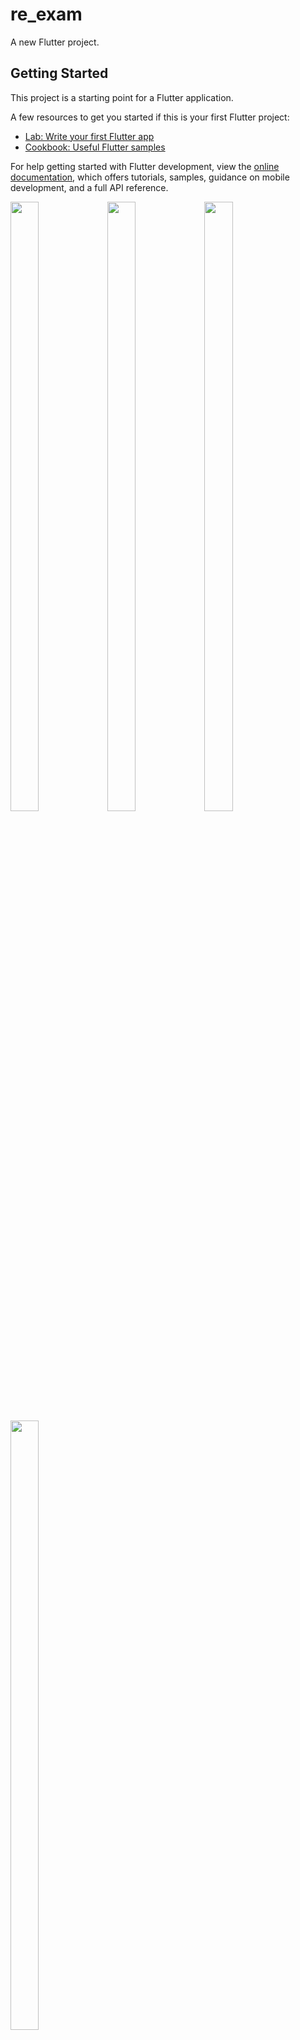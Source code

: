 # re_exam

A new Flutter project.

## Getting Started

This project is a starting point for a Flutter application.

A few resources to get you started if this is your first Flutter project:

- [Lab: Write your first Flutter app](https://docs.flutter.dev/get-started/codelab)
- [Cookbook: Useful Flutter samples](https://docs.flutter.dev/cookbook)

For help getting started with Flutter development, view the
[online documentation](https://docs.flutter.dev/), which offers tutorials,
samples, guidance on mobile development, and a full API reference.
<p>
  <img src="https://github.com/userravina/re_exam/assets/120082785/81bc1725-fa25-4a71-8bd8-834980bb89b4" height="50%" width="30%">
  <img src="https://github.com/userravina/re_exam/assets/120082785/3938dad3-351a-4d43-99ee-a07457df9043"  height="50%" width="30%">
  <img src="https://github.com/userravina/re_exam/assets/120082785/5c989356-429c-42cb-af53-b846c047d09f" height="50%" width="30%">
  <img src="https://github.com/userravina/re_exam/assets/120082785/f047ff5f-f02b-4762-9b23-c0c8345ea5d2"  height="50%" width="30%">
</p>
apply plugin: 'com.google.gms.google-services'

import 'package:flutter/material.dart';
import 'package:get/get.dart';
import 'package:google_mobile_ads/google_mobile_ads.dart';

class InstalController extends GetxController{


  NativeAd? nativeAd;
  RxBool isLoading=true.obs;

  void loadNativeAd()
  {

    nativeAd = NativeAd(
      adUnitId: '/6499/example/native',
      request: AdRequest(),
      listener: NativeAdListener(
        onAdLoaded: (Ad ad) {
          print('============================= $NativeAd loaded. =====================================');
          update();
          isLoading.value=false;
        },
        onAdFailedToLoad: (Ad ad, LoadAdError error) {
          print('$NativeAd failedToLoad: $error');
          ad.dispose();
        },
        onAdOpened: (Ad ad) => print('$NativeAd onAdOpened.'),
        onAdClosed: (Ad ad) => print('$NativeAd onAdClosed.'),
      ),
      nativeTemplateStyle: NativeTemplateStyle(
        templateType: TemplateType.medium,
        mainBackgroundColor: Colors.white12,
        callToActionTextStyle: NativeTemplateTextStyle(
          size: 16.0,
        ),
        primaryTextStyle: NativeTemplateTextStyle(
          textColor: Colors.black38,
          backgroundColor: Colors.white70,
        ),
      ),
    )..load();
  }
}
import 'package:gallary_app/flore_databse/dao/databaseDAO.dart';
import 'package:gallary_app/utils/api_helper.dart';
import 'package:get/get.dart';
import 'package:get/get_rx/get_rx.dart';
import 'package:get/get_rx/src/rx_types/rx_types.dart';
import '../model/version_model.dart';
import '../utils/ads_helper.dart';
import 'instal_controller.dart';

class Version_Controller extends GetxController {
  InstalController installController = Get.put(InstalController());
  RxInt enable = 1.obs;
  RxBool adsnameb = false.obs;
  RxBool keybool = false.obs;
  RxInt bannereeneble = 0.obs;
  RxBool islodin = false.obs;
  int i = 0;
  int j = 0;
  String? name = "APP_OPEN";
  String adkeyword = "Google";
  VersionModel? data;
  late AppLifecycleReactor _appLifecycleReactor;
  VersionModelDao? dao;
  List<AdChield> allVersions =[];

  Future versionload(VersionModelDao deo) async {
    islodin.value = true;

    dao=deo;
    await Api_helper.api_helper.version().then((value) async {
      data = value;

      // dao.insertEmployee(data);

      for (i = 0; i < data!.data!.adMaster!.length; i++) {
        for (j = 0; j < data!.data!.adMaster![i].adChield!.length; j++) {
          print("==================================");
          dao!.insertVersionModel(AdChield(
              adname: data!.data!.adMaster![i].admName,
              count: data!.data!.adMaster![i].count,
              admaenable: data!.data!.adMaster![i].enable,
              id: data!.data!.adMaster![i].adChield![j].id,
              enable: data!.data!.adMaster![i].adChield![j].enable,
              adKeyword: data!.data!.adMaster![i].adChield![j].adKeyword,
              adToken: data!.data!.adMaster![i].adChield![j].adToken,
              tag: data!.data!.adMaster![i].adChield![j].tag,
              versionAdMastersId: data!.data!.adMaster![i].adChield![j].versionAdMastersId,
              versionId: data!.data!.adMaster![i].adChield![j].versionId,
          ));

          print("===================== $allVersions =========================================");
        }
      }
      allVersions = await dao!.getAllVersions();
      // for (i = 0; i < data!.data!.adMaster!.length; i++) {
      //   if (name == data!.data!.adMaster![i].admName) {
      //     if (data!.data!.adMaster![i].enable == 1) {
      //       for (j = 0; j < data!.data!.adMaster![i].adChield!.length; j++) {
      //         if (name == data!.data!.adMaster![i].admName) {
      //           if (adkeyword ==
      //               data!.data!.adMaster![i].adChield![j].adKeyword) {
      //             if (data!.data!.adMaster![i].adChield![j].enable == 1) {
      //               keybool.value = true;
      //               Ads_helper.ads_helper.loadBannerAd3();
      //               Ads_helper.ads_helper.loadInterstitialAd();
      //               installController.loadNativeAd();
      //
      //               Ads_helper.ads_helper.loadAppOpenAd();
      //               Ads_helper ads_helper = Ads_helper()
      //                 ..loadAppOpenAd();
      //               _appLifecycleReactor =
      //                   AppLifecycleReactor(ads_helper: ads_helper);
      //               _appLifecycleReactor.listenToAppStateChanges();
      //
      //               print(
      //                   "==================== ${keybool} ==============================");
      //             }
      //           }
      //         }
      //       }
      //     }
      //   }
      // }
      islodin.value = false;
    },
    );
  }
}// import 'package:get/get.dart';
//
// import '../entity/employee.dart';
//
// class Floor_Controller extends GetxController{
//
//   RxList listEmployee =<Employee>[].obs;
// }
import 'dart:async';
import 'package:floor/floor.dart';
import '../../model/version_model.dart';

@dao
abstract class VersionModelDao {
  @Query('SELECT * FROM AdChield')
  Future<List<AdChield>> getAllVersions();

  @insert
  Future<void> insertVersionModel(AdChield versionModel);
}
//
// import 'package:floor/floor.dart';
// @entity
// class Employee
// {
//   @PrimaryKey(autoGenerate: true)
//   final int? id;
//
//   String? firstName,lastName,email;
//
//   Employee({this.id,this.email, this.lastName, this.firstName});
// }
// To parse this JSON data, do
//
//     final versionModel = versionModelFromJson(jsonString);

import 'dart:convert';

import 'package:floor/floor.dart';

VersionModel versionModelFromJson(String str) => VersionModel.fromJson(json.decode(str));

String versionModelToJson(VersionModel data) => json.encode(data.toJson());

class VersionModel {
  int? status;
  String? message;
  Data? data;

  VersionModel({
    this.status,
    this.message,
    this.data,
  });

  factory VersionModel.fromJson(Map<String, dynamic> json) => VersionModel(
    status: json["status"],
    message: json["message"],
    data: json["data"] == null ? null : Data.fromJson(json["data"]),
  );

  Map<String, dynamic> toJson() => {
    "status": status,
    "message": message,
    "data": data?.toJson(),
  };
}

class Data {
  Id? id;
  String? title;
  String? code;
  String? features;
  List<AdMaster>? adMaster;
  int? enabled;
  int? isForce;
  int? isHuawei;
  int? adsLoadTime;
  int? adsShowTime;
  int? splashInappDiaog;
  int? isAi;
  DateTime? createdAt;
  DateTime? updatedAt;
  int? users;

  Data({
    this.id,
    this.title,
    this.code,
    this.features,
    this.adMaster,
    this.enabled,
    this.isForce,
    this.isHuawei,
    this.adsLoadTime,
    this.adsShowTime,
    this.splashInappDiaog,
    this.isAi,
    this.createdAt,
    this.updatedAt,
    this.users,
  });

  factory Data.fromJson(Map<String, dynamic> json) => Data(
    id: idValues.map[json["_id"]]!,
    title: json["title"],
    code: json["code"],
    features: json["features"],
    adMaster: json["ad_master"] == null ? [] : List<AdMaster>.from(json["ad_master"]!.map((x) => AdMaster.fromJson(x))),
    enabled: json["enabled"],
    isForce: json["is_force"],
    isHuawei: json["is_huawei"],
    adsLoadTime: json["ads_load_time"],
    adsShowTime: json["ads_show_time"],
    splashInappDiaog: json["splash_inapp_diaog"],
    isAi: json["is_AI"],
    createdAt: json["createdAt"] == null ? null : DateTime.parse(json["createdAt"]),
    updatedAt: json["updatedAt"] == null ? null : DateTime.parse(json["updatedAt"]),
    users: json["users"],
  );

  Map<String, dynamic> toJson() => {
    "_id": idValues.reverse[id],
    "title": title,
    "code": code,
    "features": features,
    "ad_master": adMaster == null ? [] : List<dynamic>.from(adMaster!.map((x) => x.toJson())),
    "enabled": enabled,
    "is_force": isForce,
    "is_huawei": isHuawei,
    "ads_load_time": adsLoadTime,
    "ads_show_time": adsShowTime,
    "splash_inapp_diaog": splashInappDiaog,
    "is_AI": isAi,
    "createdAt": createdAt?.toIso8601String(),
    "updatedAt": updatedAt?.toIso8601String(),
    "users": users,
  };
}

class AdMaster {
  String? id;
  String? admName;
  int? count;
  int? enable;
  Id? versionId;
  List<AdChield>? adChield;

  AdMaster({
    this.id,
    this.admName,
    this.count,
    this.enable,
    this.versionId,
    this.adChield,
  });

  factory AdMaster.fromJson(Map<String, dynamic> json) => AdMaster(
    id: json["_id"],
    admName: json["adm_name"],
    count: json["count"],
    enable: json["enable"],
    versionId: idValues.map[json["version_Id"]]!,
    adChield: json["ad_chield"] == null ? [] : List<AdChield>.from(json["ad_chield"]!.map((x) => AdChield.fromJson(x))),
  );

  Map<String, dynamic> toJson() => {
    "_id": id,
    "adm_name": admName,
    "count": count,
    "enable": enable,
    "version_Id": idValues.reverse[versionId],
    "ad_chield": adChield == null ? [] : List<dynamic>.from(adChield!.map((x) => x.toJson())),
  };
}
@entity
class AdChield {
  @PrimaryKey(autoGenerate: true)
  int? sId;
  String? id;
  String? adToken;
  String? adKeyword;
  int? enable;
  String? versionAdMastersId;
  Id? versionId;
  String? tag;

  String? adname;
  int? count;
  int? admaenable;

  AdChield({
    this.id,

    this.adToken,
    this.adKeyword,
    this.enable,
    this.versionAdMastersId,
    this.versionId,
    this.tag,
    this.admaenable,
    this.adname,
    this.count
  });

  factory AdChield.fromJson(Map<String, dynamic> json) => AdChield(
    id: json["_id"],
    adToken: json["ad_token"],
    adKeyword: json["ad_keyword"]!,
    enable: json["enable"],
    versionAdMastersId: json["version_ad_masters_Id"],
    versionId: idValues.map[json["version_Id"]]!,
    tag: json["tag"],
  );

  Map<String, dynamic> toJson() => {
    "_id": id,
    "ad_token": adToken,
    "ad_keyword": adKeyword,
    "enable": enable,
    "version_ad_masters_Id": versionAdMastersId,
    "version_Id": idValues.reverse[versionId],
    "tag": tag,
  };
}

enum AdKeyword {
  ALTERNATIVE,
  CUSTOM,
  FACEBOOK,
  GOOGLE
}

final adKeywordValues = EnumValues({
  "ALTERNATIVE": AdKeyword.ALTERNATIVE,
  "CUSTOM": AdKeyword.CUSTOM,
  "Facebook": AdKeyword.FACEBOOK,
  "Google": AdKeyword.GOOGLE
});

enum Id {
  THE_65_DEB61_FA0_B438790864_BE7_D
}

final idValues = EnumValues({
  "65deb61fa0b438790864be7d": Id.THE_65_DEB61_FA0_B438790864_BE7_D
});

class EnumValues<T> {
  Map<String, T> map;
  late Map<T, String> reverseMap;

  EnumValues(this.map);

  Map<T, String> get reverse {
    reverseMap = map.map((k, v) => MapEntry(v, k));
    return reverseMap;
  }
}
// To parse this JSON data, do
//
//     final remoteConfig = remoteConfigFromJson(jsonString);

import 'dart:convert';

RemoteConfigModel remoteConfigFromJson(String str) => RemoteConfigModel.fromJson(json.decode(str));

String remoteConfigToJson(RemoteConfigModel data) => json.encode(data.toJson());

class RemoteConfigModel {
  String? baseUrl;
  String? appSecret;

  RemoteConfigModel({
    this.baseUrl,
    this.appSecret,
  });

  factory RemoteConfigModel.fromJson(Map<String, dynamic> json) => RemoteConfigModel(
    baseUrl: json["base_url"],
    appSecret: json["app_secret"],
  );

  Map<String, dynamic> toJson() => {
    "base_url": baseUrl,
    "app_secret": appSecret,
  };
}
// To parse this JSON data, do
//
//     final instalModel = instalModelFromJson(jsonString);

import 'dart:convert';

InstalModel instalModelFromJson(String str) => InstalModel.fromJson(json.decode(str));

String instalModelToJson(InstalModel data) => json.encode(data.toJson());

class InstalModel {
  int? status;
  String? message;
  Data? data;

  InstalModel({
    this.status,
    this.message,
    this.data,
  });

  factory InstalModel.fromJson(Map<String, dynamic> json) => InstalModel(
    status: json["status"],
    message: json["message"],
    data: json["data"] == null ? null : Data.fromJson(json["data"]),
  );

  Map<String, dynamic> toJson() => {
    "status": status,
    "message": message,
    "data": data?.toJson(),
  };
}

class Data {
  String? id;
  String? title;
  String? code;
  String? features;
  List<String>? adMaster;
  int? enabled;
  int? isForce;
  int? isHuawei;
  int? adsLoadTime;
  int? adsShowTime;
  int? splashInappDiaog;
  int? isAi;
  DateTime? createdAt;
  DateTime? updatedAt;
  int? users;

  Data({
    this.id,
    this.title,
    this.code,
    this.features,
    this.adMaster,
    this.enabled,
    this.isForce,
    this.isHuawei,
    this.adsLoadTime,
    this.adsShowTime,
    this.splashInappDiaog,
    this.isAi,
    this.createdAt,
    this.updatedAt,
    this.users,
  });

  factory Data.fromJson(Map<String, dynamic> json) => Data(
    id: json["_id"],
    title: json["title"],
    code: json["code"],
    features: json["features"],
    adMaster: json["ad_master"] == null ? [] : List<String>.from(json["ad_master"]!.map((x) => x)),
    enabled: json["enabled"],
    isForce: json["is_force"],
    isHuawei: json["is_huawei"],
    adsLoadTime: json["ads_load_time"],
    adsShowTime: json["ads_show_time"],
    splashInappDiaog: json["splash_inapp_diaog"],
    isAi: json["is_AI"],
    createdAt: json["createdAt"] == null ? null : DateTime.parse(json["createdAt"]),
    updatedAt: json["updatedAt"] == null ? null : DateTime.parse(json["updatedAt"]),
    users: json["users"],
  );

  Map<String, dynamic> toJson() => {
    "_id": id,
    "title": title,
    "code": code,
    "features": features,
    "ad_master": adMaster == null ? [] : List<dynamic>.from(adMaster!.map((x) => x)),
    "enabled": enabled,
    "is_force": isForce,
    "is_huawei": isHuawei,
    "ads_load_time": adsLoadTime,
    "ads_show_time": adsShowTime,
    "splash_inapp_diaog": splashInappDiaog,
    "is_AI": isAi,
    "createdAt": createdAt?.toIso8601String(),
    "updatedAt": updatedAt?.toIso8601String(),
    "users": users,
  };
}
import 'package:flutter/material.dart';
import 'package:gallary_app/utils/ads_helper.dart';
import 'package:get/get.dart';
import 'package:get/get_core/src/get_main.dart';
import 'package:google_mobile_ads/google_mobile_ads.dart';
import 'package:http/http.dart';
import 'package:sizer/sizer.dart';

import '../../controller/instal_controller.dart';

class add_Screen extends StatefulWidget {
  const add_Screen({super.key});

  @override
  State<add_Screen> createState() => _add_ScreenState();
}

class _add_ScreenState extends State<add_Screen> {
  InstalController installController = Get.put(InstalController());

  @override
  void initState() {
    Ads_helper.ads_helper.loadBannerAd();
    Ads_helper.ads_helper.loadInterstitialAd();
    installController.loadNativeAd();
    Ads_helper.ads_helper.loadRewardAd();
    super.initState();
  }

  @override
  Widget build(BuildContext context) {
    return SafeArea(
      child: Scaffold(
        appBar: AppBar(
          title: Text(
            "Ads Screen",
            style: TextStyle(color: Colors.white),
          ),
          centerTitle: true,
          backgroundColor: Colors.black,
        ),
        body: SingleChildScrollView(
          child: Column(
            children: [
              Text(
                "====== Google Ads ======",
                style: TextStyle(color: Colors.black),
              ),
              Container(
                height: 170,
                child: AdWidget(
                  ad: Ads_helper.ads_helper.bannerAd!,
                ),
              ),
              ElevatedButton(
                style: ElevatedButton.styleFrom(backgroundColor: Colors.black),
                onPressed: () {
                  Ads_helper.ads_helper.interstitialAd!.show();
                  Ads_helper.ads_helper.loadInterstitialAd();
                },
                child: Text(
                  "Interstitial Ads",
                  style: TextStyle(color: Colors.white),
                ),
              ),
              SizedBox(
                height: 2.h,
              ),
              ElevatedButton(
                  style:
                      ElevatedButton.styleFrom(backgroundColor: Colors.black),
                  onPressed: () {
                    Ads_helper.ads_helper.rewardedAd!.show(
                      onUserEarnedReward: (ad, reward) {
                        ScaffoldMessenger.of(context).showSnackBar(
                          SnackBar(
                            content: Text("$reward"),
                          ),
                        );
                      },
                    );
                    Ads_helper.ads_helper.loadRewardAd();
                  },
                  child: Text(
                    "Reward Ads",
                    style: TextStyle(color: Colors.white),
                  )),
              SizedBox(
                height: 2.h,
              ),
              Obx(
                () => installController.isLoading.value == false
                    ? ElevatedButton(
                        style: ElevatedButton.styleFrom(
                            backgroundColor: Colors.black),
                        onPressed: () {
                          installController.loadNativeAd();
                        },
                        child: Text(
                          "NativeAd",
                          style: TextStyle(color: Colors.white),
                        ),
                      )
                    : Container(),
              ),
              Text(
                "=========== AppLovin ===========",
                style: TextStyle(color: Colors.black),
              ),
              // Container(
              //   height: 170,
              //   child: AdWidget(
              //     ad: Ads_helper.ads_helper.bannerAd!,
              //   ),
              // ),
            ],
          ),
        ),
      ),
    );
  }

  @override
  void dispose() {
    super.dispose();
  }
}
import 'dart:async';
import 'dart:convert';
import 'dart:ui';
import 'package:better_player/better_player.dart';
import 'package:flutter/material.dart';
import 'package:gallary_app/controller/instal_controller.dart';
import 'package:gallary_app/model/msglist_model.dart';
import 'package:http/http.dart' as http;
import 'package:get/get.dart';
import 'package:shared_preferences/shared_preferences.dart';
import 'package:sizer/sizer.dart';
import '../../controller/imogi_controller.dart';
import '../../model/imogi_model.dart';

class Bottom_Sheet extends StatefulWidget {
  const Bottom_Sheet({super.key});

  @override
  State<Bottom_Sheet> createState() => _Bottom_SheetState();
}

class _Bottom_SheetState extends State<Bottom_Sheet> {
  bool apiCalled = false;
  late BetterPlayerController betterPlayerController;
  Imogi_Controller controller = Get.put(Imogi_Controller());
  TextEditingController txtmsg = TextEditingController();
  InstalController installController = Get.put(InstalController());
  String? msg;
  List<Model> msglist = [];
  late DateTime screenStartTime;
  late Timer timer;

  //
  Future<void> checkApiCallStatus() async {
    SharedPreferences prefs = await SharedPreferences.getInstance();
    bool hasApiBeenCalled = prefs.getBool('apiCalled') ?? false;

    if (!hasApiBeenCalled) {

      await fetchData();

      prefs.setBool('apiCalled', true);
    }

    setState(() {
      apiCalled = hasApiBeenCalled;
    });
  }

  Future<void> fetchData() async {
    String? like =
        "https://groworbit.in/testadmin/api/testapp/version/installtrack";
    var response = await http.post(Uri.parse(like),
        headers: {"app_secret": "wQSLrTQtTJwvU26v"},
        body: {"app_version": "1", "app_old_version": "10"});
    if (response.statusCode == 200) {
      print(
          '======================= install ======================================');
      var json = jsonDecode(response.body);
      print(response.statusCode == 200);
    } else {
      var json = jsonDecode(response.body);
      print(response.statusCode == 200);
      throw Exception('Failed to load data');
    }
  }

  @override
  void initState() {
    // TODO: implement initState
    checkApiCallStatus();
    controller.getapi();
    controller.generaterendomnumber();
    screenStartTime = DateTime.now();
    // Set up a timer to update the screen every second
    timer = Timer.periodic(Duration(seconds: 1), (timer) {
      setState(() {}); // Trigger a rebuild to update the displayed time
    });

    betterPlayerController = BetterPlayerController(
      BetterPlayerConfiguration(
        autoPlay: true,
        fit: BoxFit.cover,
        controlsConfiguration: BetterPlayerControlsConfiguration(
            // Customize controls if needed
            ),
      ),
      betterPlayerDataSource: BetterPlayerDataSource(
        BetterPlayerDataSourceType.network,
        'https://www.groworbit.in/videoapp/images/video/v_1698472254541_Lisa%20Aamn%20Stream%204.mp4',
      ),
    );

    // betterPlayerController = BetterPlayerController(betterPlayerConfiguration);

    betterPlayerController!.setControlsAlwaysVisible(false);
    betterPlayerController!.setOverriddenAspectRatio(0.3);
    betterPlayerController!.setControlsVisibility(false);
    betterPlayerController!.setControlsEnabled(false);
    // betterPlayerController!.addEventsListener(_handleEvent);
    // betterPlayerController!.setupDataSource(dataSource);
    super.initState();
  }

  @override
  Widget build(BuildContext context) {
    Duration elapsedTime = DateTime.now().difference(screenStartTime);
    return Scaffold(
      resizeToAvoidBottomInset: false,
      body: Stack(
        children: [
          Container(
            height: MediaQuery.of(context).size.height,
            width: MediaQuery.of(context).size.width,
            child: BetterPlayer(
              controller: betterPlayerController,
            ),
          ),
          Column(
            crossAxisAlignment: CrossAxisAlignment.start,
            children: [
              SizedBox(
                height: 5.h,
              ),
              Row(
                mainAxisAlignment: MainAxisAlignment.center,
                children: [
                  Expanded(
                    flex: 2,
                    child: Row(
                      mainAxisAlignment: MainAxisAlignment.center,
                      children: [
                        SizedBox(
                          height: 6.2.h,
                          child: ClipOval(
                            child: Image.asset("assets/images/s1.jpg"),
                          ),
                        ),
                      ],
                    ),
                  ),
                  Expanded(
                    flex: 5,
                    child: Column(
                      crossAxisAlignment: CrossAxisAlignment.start,
                      children: [
                        Row(
                          children: [
                            Text(
                              "Szekeres Dalma",
                              style: TextStyle(color: Colors.white),
                            ),
                            Padding(
                              padding: const EdgeInsets.only(bottom: 10),
                              child: Icon(
                                Icons.star,
                                color: Colors.pink.shade400,
                              ),
                            ),
                          ],
                        ),
                        Container(
                          height: 3.h,
                          width: 25.w,
                          decoration: BoxDecoration(
                            color: Colors.pink.shade400,
                            borderRadius: BorderRadius.circular(10),
                          ),
                          child: InkWell(
                            onTap: () {
                              showModalBottomSheet(
                                backgroundColor: Colors.white10,
                                context: context,
                                builder: (BuildContext context) {
                                  return BottomSheet(
                                    backgroundColor:
                                        Colors.white.withOpacity(0.10),
                                    builder: (BuildContext context) {
                                      return BackdropFilter(
                                        filter: ImageFilter.blur(
                                            sigmaX: 5.0, sigmaY: 5.0),
                                        child: Container(
                                          height: 52.h,
                                          decoration: BoxDecoration(
                                            color:
                                                Colors.black.withOpacity(0.3),
                                            borderRadius: BorderRadius.only(
                                              topLeft: Radius.circular(20),
                                              topRight: Radius.circular(20),
                                            ),
                                          ),
                                          child: Column(
                                            children: [
                                              SizedBox(
                                                height: 3.h,
                                              ),
                                              InkWell(
                                                onTap: () {
                                                  Navigator.pop(context);
                                                },
                                                child: Container(
                                                  height: 1.h,
                                                  width: 20.w,
                                                  decoration: BoxDecoration(
                                                      borderRadius:
                                                          BorderRadius.circular(
                                                              10),
                                                      color:
                                                          Colors.grey.shade700),
                                                ),
                                              ),
                                              Padding(
                                                padding: const EdgeInsets.only(
                                                    top: 19,
                                                    left: 20,
                                                    right: 20),
                                                child: Row(
                                                  children: [
                                                    SizedBox(
                                                      height: 3.4.h,
                                                    ),
                                                    SizedBox(
                                                      height: 9.h,
                                                      child: Container(
                                                        height: 10.h,
                                                        width: 20.w,
                                                        decoration:
                                                            BoxDecoration(
                                                          border: Border.all(
                                                              color:
                                                                  Colors.white,
                                                              width: 1),
                                                          color: Colors.grey,
                                                          borderRadius:
                                                              BorderRadius
                                                                  .circular(50),
                                                          image:
                                                              DecorationImage(
                                                            image: AssetImage(
                                                                "assets/images/s1.jpg"),
                                                          ),
                                                        ),
                                                      ),
                                                    ),
                                                    Column(
                                                      children: [
                                                        Row(
                                                          children: [
                                                            Padding(
                                                              padding:
                                                                  const EdgeInsets
                                                                      .all(8.0),
                                                              child: Text(
                                                                "Szekeres Dalma",
                                                                style: TextStyle(
                                                                    color: Colors
                                                                        .white),
                                                              ),
                                                            ),
                                                            Icon(
                                                              Icons.star,
                                                              color: Colors.pink
                                                                  .shade400,
                                                            ),
                                                          ],
                                                        ),
                                                        Padding(
                                                          padding:
                                                              const EdgeInsets
                                                                  .only(
                                                                  right: 70),
                                                          child: Container(
                                                            height: 3.3.h,
                                                            width: 15.w,
                                                            decoration:
                                                                BoxDecoration(
                                                              color: Colors
                                                                  .white24,
                                                              borderRadius:
                                                                  BorderRadius
                                                                      .circular(
                                                                          10),
                                                            ),
                                                            child: Center(
                                                              child: Text(
                                                                "USA",
                                                                style: TextStyle(
                                                                    color: Colors
                                                                        .white,
                                                                    fontSize:
                                                                        10,
                                                                    fontWeight:
                                                                        FontWeight
                                                                            .w400),
                                                              ),
                                                            ),
                                                          ),
                                                        ),
                                                      ],
                                                    ),
                                                    SizedBox(
                                                      width: 57,
                                                    ),
                                                    Container(
                                                      height: 6.h,
                                                      width: 13.w,
                                                      decoration: BoxDecoration(
                                                        color: Colors
                                                            .pink.shade400,
                                                        borderRadius:
                                                            BorderRadius
                                                                .circular(70),
                                                      ),
                                                      child: Center(
                                                        child: Icon(
                                                          Icons
                                                              .person_add_alt_1,
                                                          color: Colors.white,
                                                        ),
                                                      ),
                                                    )
                                                  ],
                                                ),
                                              ),
                                              SizedBox(
                                                height: 3.h,
                                              ),
                                              Row(
                                                children: [
                                                  SizedBox(
                                                    width: 7.w,
                                                  ),
                                                  Text(
                                                    "Call m baby today i m alone",
                                                    style: TextStyle(
                                                      color: Colors.white,
                                                      fontSize: 13,
                                                      letterSpacing: 0.5,
                                                    ),
                                                  ),
                                                  SizedBox(
                                                    width: 1.w,
                                                  ),
                                                  Icon(
                                                    Icons.favorite_sharp,
                                                    color: Colors.white,
                                                    size: 15,
                                                  ),
                                                ],
                                              ),
                                              SizedBox(
                                                height: 28,
                                              ),
                                              Row(
                                                children: [
                                                  SizedBox(
                                                    width: 20.w,
                                                  ),
                                                  Text(
                                                    "1.3k",
                                                    style: TextStyle(
                                                        color: Colors.white,
                                                        fontSize: 17,
                                                        letterSpacing: 0.2,
                                                        fontWeight:
                                                            FontWeight.w500),
                                                  ),
                                                  SizedBox(
                                                    width: 15.w,
                                                  ),
                                                  Text(
                                                    "49.6k",
                                                    style: TextStyle(
                                                      color: Colors.white,
                                                      fontSize: 17,
                                                      letterSpacing: 0.2,
                                                      fontWeight:
                                                          FontWeight.w500,
                                                    ),
                                                  ),
                                                  SizedBox(
                                                    width: 15.w,
                                                  ),
                                                  Text(
                                                    "5",
                                                    style: TextStyle(
                                                      color: Colors.white,
                                                      fontSize: 17,
                                                      letterSpacing: 0.2,
                                                      fontWeight:
                                                          FontWeight.w500,
                                                    ),
                                                  ),
                                                ],
                                              ),
                                              Row(
                                                children: [
                                                  SizedBox(
                                                    width: 18.w,
                                                  ),
                                                  Text(
                                                    "Followers",
                                                    style: TextStyle(
                                                      color: Colors.white70,
                                                      fontSize: 10,
                                                      letterSpacing: 0.5,
                                                    ),
                                                  ),
                                                  SizedBox(
                                                    width: 12.w,
                                                  ),
                                                  Text(
                                                    "Following",
                                                    style: TextStyle(
                                                      color: Colors.white70,
                                                      fontSize: 10,
                                                      letterSpacing: 0.5,
                                                    ),
                                                  ),
                                                  SizedBox(
                                                    width: 13.w,
                                                  ),
                                                  Text(
                                                    "Post",
                                                    style: TextStyle(
                                                      color: Colors.white70,
                                                      fontSize: 10,
                                                      letterSpacing: 0.5,
                                                    ),
                                                  ),
                                                ],
                                              ),
                                              SizedBox(
                                                height: 28,
                                              ),
                                              Row(
                                                children: [
                                                  Spacer(),
                                                  Container(
                                                    height: 5.h,
                                                    width: 43.w,
                                                    decoration: BoxDecoration(
                                                      color:
                                                          Colors.pink.shade400,
                                                      borderRadius:
                                                          BorderRadius.circular(
                                                              20),
                                                    ),
                                                    child: Row(
                                                      mainAxisAlignment:
                                                          MainAxisAlignment
                                                              .center,
                                                      children: [
                                                        Icon(
                                                          Icons.card_giftcard,
                                                          color: Colors.white,
                                                        ),
                                                        SizedBox(
                                                          width: 3.w,
                                                        ),
                                                        Text(
                                                          "Send Gift",
                                                          style: TextStyle(
                                                              color:
                                                                  Colors.white,
                                                              fontWeight:
                                                                  FontWeight
                                                                      .w500),
                                                        ),
                                                      ],
                                                    ),
                                                  ),
                                                  Spacer(),
                                                  Container(
                                                    height: 5.h,
                                                    width: 43.w,
                                                    decoration: BoxDecoration(
                                                      color: Colors.white,
                                                      borderRadius:
                                                          BorderRadius.circular(
                                                              20),
                                                    ),
                                                    child: Row(
                                                      mainAxisAlignment:
                                                          MainAxisAlignment
                                                              .center,
                                                      children: [
                                                        Icon(
                                                          Icons.maps_ugc,
                                                          color: Colors.black,
                                                        ),
                                                        SizedBox(
                                                          width: 3.w,
                                                        ),
                                                        Text(
                                                          "Message",
                                                          style: TextStyle(
                                                              color:
                                                                  Colors.black,
                                                              fontWeight:
                                                                  FontWeight
                                                                      .w500),
                                                        ),
                                                      ],
                                                    ),
                                                  ),
                                                  Spacer(),
                                                ],
                                              ),
                                              SizedBox(
                                                height: 3.h,
                                              ),
                                              Row(
                                                children: [
                                                  SizedBox(
                                                    width: 20,
                                                  ),
                                                  Container(
                                                    height: 7.5.h,
                                                    width: 15.w,
                                                    decoration: BoxDecoration(
                                                      borderRadius:
                                                          BorderRadius.circular(
                                                              10),
                                                      image: DecorationImage(
                                                        image: AssetImage(
                                                            "assets/images/s11.jpg"),
                                                        fit: BoxFit.cover,
                                                      ),
                                                    ),
                                                  ),
                                                  SizedBox(
                                                    width: 3.4.w,
                                                  ),
                                                  Container(
                                                    height: 7.5.h,
                                                    width: 15.w,
                                                    decoration: BoxDecoration(
                                                      borderRadius:
                                                          BorderRadius.circular(
                                                              10),
                                                      image: DecorationImage(
                                                        image: AssetImage(
                                                            "assets/images/s10.jpg"),
                                                        fit: BoxFit.cover,
                                                      ),
                                                    ),
                                                  ),
                                                  SizedBox(
                                                    width: 3.4.w,
                                                  ),
                                                  Container(
                                                    height: 7.5.h,
                                                    width: 15.w,
                                                    decoration: BoxDecoration(
                                                      borderRadius:
                                                          BorderRadius.circular(
                                                              10),
                                                      image: DecorationImage(
                                                        image: AssetImage(
                                                            "assets/images/s9.jpg"),
                                                        fit: BoxFit.cover,
                                                      ),
                                                    ),
                                                  ),
                                                  SizedBox(
                                                    width: 3.4.w,
                                                  ),
                                                  Container(
                                                    height: 7.5.h,
                                                    width: 15.w,
                                                    decoration: BoxDecoration(
                                                      borderRadius:
                                                          BorderRadius.circular(
                                                              10),
                                                      image: DecorationImage(
                                                        image: AssetImage(
                                                            "assets/images/s6.jpg"),
                                                        fit: BoxFit.cover,
                                                      ),
                                                    ),
                                                  ),
                                                  SizedBox(
                                                    width: 3.4.w,
                                                  ),
                                                  Container(
                                                    height: 7.5.h,
                                                    width: 15.w,
                                                    decoration: BoxDecoration(
                                                      borderRadius:
                                                          BorderRadius.circular(
                                                              10),
                                                      image: DecorationImage(
                                                        image: AssetImage(
                                                            "assets/images/s5.jpg"),
                                                        fit: BoxFit.cover,
                                                      ),
                                                    ),
                                                  ),
                                                ],
                                              ),
                                            ],
                                          ),
                                        ),
                                      );
                                    },
                                    onClosing: () {
                                      // Handle the closing of the bottom sheet
                                    },
                                  );
                                },
                              );
                            },
                            child: Row(
                              children: [
                                SizedBox(
                                  width: 10,
                                ),
                                Icon(
                                  Icons.person,
                                  color: Colors.white,
                                  size: 15,
                                ),
                                SizedBox(
                                  width: 2.w,
                                ),
                                Text(
                                  "Follow",
                                  style: TextStyle(
                                    color: Colors.white,
                                    fontWeight: FontWeight.w500,
                                    fontSize: 12,
                                  ),
                                ),
                              ],
                            ),
                          ),
                        ),
                      ],
                    ),
                  ),
                  Expanded(
                    flex: 3,
                    child: Stack(
                      children: [
                        Padding(
                          padding: const EdgeInsets.only(left: 15),
                          child: SizedBox(
                            height: 5.h,
                            child: ClipOval(
                              child: Image.asset("assets/images/s3.jpg"),
                            ),
                          ),
                        ),
                        Padding(
                          padding: EdgeInsets.only(left: 13),
                          child: SizedBox(
                            height: 5.h,
                            child: ClipOval(
                              child: Image.asset("assets/images/s4.jpg"),
                            ),
                          ),
                        ),
                        Padding(
                          padding: const EdgeInsets.only(left: 0),
                          child: SizedBox(
                            height: 5.h,
                            child: ClipOval(
                              child: Image.asset("assets/images/s5.jpg"),
                            ),
                          ),
                        ),
                      ],
                    ),
                  ),
                ],
              ),
              SizedBox(
                height: 15,
              ),
              Row(
                mainAxisAlignment: MainAxisAlignment.start,
                children: [
                  SizedBox(
                    width: 15,
                  ),
                  Container(
                    height: 3.3.h,
                    width: 18.w,
                    decoration: BoxDecoration(
                      color: Colors.white30,
                      borderRadius: BorderRadius.circular(10),
                    ),
                    child: Row(
                      mainAxisAlignment: MainAxisAlignment.center,
                      children: [
                        Container(
                          height: 10,
                          width: 10,
                          decoration: BoxDecoration(
                            color: Colors.red.shade800,
                            borderRadius: BorderRadius.circular(10),
                          ),
                        ),
                        SizedBox(
                          width: 4,
                        ),
                        Text(
                          "Live",
                          style: TextStyle(
                              color: Colors.white,
                              fontSize: 10,
                              fontWeight: FontWeight.w500),
                        ),
                      ],
                    ),
                  ),
                  SizedBox(
                    width: 10,
                  ),
                  Container(
                    height: 3.3.h,
                    width: 18.w,
                    decoration: BoxDecoration(
                      color: Colors.white30,
                      borderRadius: BorderRadius.circular(10),
                    ),
                    child: Row(
                      mainAxisAlignment: MainAxisAlignment.center,
                      children: [
                        Icon(
                          Icons.visibility,
                          color: Colors.white,
                          size: 15,
                        ),
                        SizedBox(
                          width: 5,
                        ),
                        Obx(
                          () => Text(
                            "${controller.rendomnm.value}",
                            style: TextStyle(
                                color: Colors.white,
                                fontSize: 10,
                                fontWeight: FontWeight.w500),
                          ),
                        ),
                      ],
                    ),
                  ),
                  SizedBox(
                    width: 10,
                  ),
                  Container(
                    height: 3.3.h,
                    width: 18.w,
                    decoration: BoxDecoration(
                      color: Colors.white30,
                      borderRadius: BorderRadius.circular(10),
                    ),
                    child: Row(
                      mainAxisAlignment: MainAxisAlignment.center,
                      children: [
                        Container(
                          height: 10,
                          width: 10,
                          decoration: BoxDecoration(
                            color: Colors.yellow.shade900,
                            borderRadius: BorderRadius.circular(10),
                          ),
                        ),
                        SizedBox(
                          width: 4,
                        ),
                        Text(
                          "6M",
                          style: TextStyle(
                            color: Colors.white,
                            fontWeight: FontWeight.w500,
                            fontSize: 10,
                          ),
                        ),
                      ],
                    ),
                  ),
                ],
              ),
              SizedBox(
                height: 10,
              ),
              Row(
                children: [
                  SizedBox(
                    width: 20,
                  ),
                  Container(
                    height: 10,
                    width: 10,
                    decoration: BoxDecoration(
                      color: Colors.red.shade800,
                      borderRadius: BorderRadius.circular(10),
                    ),
                  ),
                  SizedBox(
                    width: 2.w,
                  ),
                  Text(
                    "${formatDuration(elapsedTime)}",
                    style: TextStyle(color: Colors.white),
                  ),
                ],
              ),
              SizedBox(
                height: 15.h,
              ),
              SizedBox(
                height: 38.h,
                width: 80.w,
                child: ListView.builder(
                  reverse: true,
                  itemBuilder: (context, index) {
                    int indexmsg = msglist.length - 1 - index;

                    return Container(
                      height: 8.h,
                      width: 8.w,
                      margin: EdgeInsets.all(7),
                      decoration: BoxDecoration(
                        border: Border.all(color: Colors.white24),
                        borderRadius: BorderRadius.circular(10),
                        color: Colors.black.withOpacity(0.3),
                      ),
                      child: Row(
                        mainAxisAlignment: MainAxisAlignment.start,
                        children: [
                          SizedBox(
                            width: 10,
                          ),
                          msglist[indexmsg].isgift == false
                              ? Expanded(
                                  child: Text(
                                  "${msglist[indexmsg].text}",
                                  style: TextStyle(color: Colors.white),
                                ))
                              : Row(
                                  mainAxisAlignment: MainAxisAlignment.start,
                                  children: [
                                    Image.network(
                                      "https://likeme.live/likeme/uploads/images/${msglist[indexmsg].img}",
                                      height: 5.h,
                                      width: 10.w,
                                    ),
                                    Text(
                                      "${msglist[indexmsg].diamond}",
                                      style: TextStyle(color: Colors.white),
                                    ),
                                  ],
                                ),
                        ],
                      ),
                    );
                  },
                  itemCount: msglist.length,
                ),
              ),
            ],
          ),
          Padding(
            padding: EdgeInsets.only(
              top: 600,
              left: 15,
            ),
            child: Row(
              children: [
                Expanded(
                  flex: 4,
                  child: FutureBuilder(
                    future: controller.getapi(),
                    builder: (context, snapshot) {
                      if (snapshot.hasError) {
                        return Text("${snapshot.error}");
                      } else if (snapshot.hasData) {
                        ImogiModel? data = snapshot.data;
                        return Container(
                          height: 80,
                          child: ListView.builder(
                            scrollDirection: Axis.horizontal,
                            itemBuilder: (context, index) {
                              return Container(
                                child: Column(
                                  children: [
                                    InkWell(
                                      onTap: () {
                                        setState(() {
                                          Model d1 = Model(
                                            isgift: true,
                                            img: data.data![index].images,
                                            diamond: data.data![index].diamond,
                                          );
                                          msglist.add(d1);
                                        });
                                        print(
                                            "========================== ${msglist[index]} ==================================");
                                      },
                                      child: Image.network(
                                        'https://likeme.live/likeme/uploads/images/${data.data![index].images}',
                                        height: 40,
                                        width: 50,
                                      ),
                                    ),
                                    Expanded(
                                      child: Row(
                                        children: [
                                          SizedBox(
                                              height: 7,
                                              width: 7,
                                              child: Image.asset(
                                                  "assets/images/coin.png")),
                                          Text(
                                            "${data.data![index].diamond}",
                                            style: TextStyle(
                                              color: Colors.white,
                                            ),
                                          ),
                                        ],
                                      ),
                                    ),
                                  ],
                                ),
                              );
                            },
                            itemCount: data!.data!.length,
                          ),
                        );
                      }
                      return Container();
                    },
                  ),
                ),
                Expanded(
                  child: InkWell(
                    onTap: () {
                      showModalBottomSheet(
                        backgroundColor: Colors.white10,
                        context: context,
                        builder: (BuildContext context) {
                          return BottomSheet(
                            backgroundColor: Colors.white.withOpacity(0.10),
                            builder: (BuildContext context) {
                              return BackdropFilter(
                                filter:
                                    ImageFilter.blur(sigmaX: 5.0, sigmaY: 5.0),
                                child: Container(
                                  height: 52.h,
                                  decoration: BoxDecoration(
                                    color: Colors.black.withOpacity(0.3),
                                    borderRadius: BorderRadius.only(
                                      topLeft: Radius.circular(20),
                                      topRight: Radius.circular(20),
                                    ),
                                  ),
                                  child: Expanded(
                                    child: FutureBuilder(
                                      future: controller.getapi(),
                                      builder: (context, snapshot) {
                                        if (snapshot.hasError) {
                                          return Text("${snapshot.error}");
                                        } else if (snapshot.hasData) {
                                          ImogiModel? data = snapshot.data;
                                          return Column(
                                            crossAxisAlignment:
                                                CrossAxisAlignment.end,
                                            children: [
                                              Padding(
                                                padding: EdgeInsets.only(
                                                    top: 15,
                                                    bottom: 15,
                                                    right: 30),
                                                child: InkWell(
                                                  onTap: () {
                                                    Navigator.pop(context);
                                                  },
                                                  child: Container(
                                                    height: 4.h,
                                                    width: 8.7.w,
                                                    decoration: BoxDecoration(
                                                      color: Colors.black
                                                          .withOpacity(0.2),
                                                      borderRadius:
                                                          BorderRadius.circular(
                                                              20),
                                                    ),
                                                    child: Icon(
                                                      Icons.close,
                                                      color: Colors.white,
                                                    ),
                                                  ),
                                                ),
                                              ),
                                              Expanded(
                                                child: GridView.builder(
                                                  itemCount: data!.data!.length,
                                                  gridDelegate:
                                                      SliverGridDelegateWithFixedCrossAxisCount(
                                                          crossAxisCount: 4,
                                                          childAspectRatio:
                                                              1.0),
                                                  itemBuilder:
                                                      (context, index) {
                                                    return Container(
                                                      margin:
                                                          EdgeInsets.symmetric(
                                                              vertical: 5,
                                                              horizontal: 5),
                                                      decoration: BoxDecoration(
                                                          borderRadius:
                                                              BorderRadius
                                                                  .circular(10),
                                                          color: Colors.white
                                                              .withOpacity(
                                                                  0.1)),
                                                      child: Column(
                                                        children: [
                                                          InkWell(
                                                            onTap: () {
                                                              setState(() {
                                                                Model d1 = Model(
                                                                    isgift:
                                                                        true,
                                                                    img: data
                                                                        .data![
                                                                            index]
                                                                        .images,
                                                                    diamond: data
                                                                        .data![
                                                                            index]
                                                                        .diamond);
                                                                msglist.add(d1);
                                                                Navigator.pop(
                                                                    context);
                                                              });
                                                            },
                                                            child:
                                                                Image.network(
                                                              'https://likeme.live/likeme/uploads/images/${data.data![index].images}',
                                                              height: 60,
                                                              width: 60,
                                                            ),
                                                          ),
                                                          Row(
                                                            mainAxisAlignment:
                                                                MainAxisAlignment
                                                                    .center,
                                                            children: [
                                                              SizedBox(
                                                                height: 10,
                                                                width: 10,
                                                                child: Image.asset(
                                                                    "assets/images/coin.png"),
                                                              ),
                                                              Text(
                                                                "${data.data![index].diamond}",
                                                                style:
                                                                    TextStyle(
                                                                  color: Colors
                                                                      .white,
                                                                ),
                                                              ),
                                                            ],
                                                          ),
                                                        ],
                                                      ),
                                                    );
                                                  },
                                                ),
                                              ),
                                            ],
                                          );
                                        }
                                        return Container();
                                      },
                                    ),
                                  ),
                                ),
                              );
                            },
                            onClosing: () {
                              // Handle the closing of the bottom sheet
                            },
                          );
                        },
                      );
                    },
                    child: SizedBox(
                      height: 60,
                      width: 60,
                      child: Image.asset("assets/images/gift.png"),
                    ),
                  ),
                ),
              ],
            ),
          ),
          Positioned(
            left: 15,
            right: 15,
            bottom: MediaQuery.of(context).viewInsets.bottom + 20,
            child: Row(
              children: [
                Expanded(
                  flex: 5,
                  child: Container(
                    height: 8.h,
                    decoration: BoxDecoration(
                        color: Colors.black.withOpacity(0.3),
                        borderRadius: BorderRadius.circular(10)),
                    child: TextField(
                      maxLines: 1,
                      controller: txtmsg,
                      style: const TextStyle(color: Colors.white70),
                      cursorColor: Colors.white,
                      cursorWidth: 0.5,
                      decoration: InputDecoration(
                        hintText: "Please Enter Message",
                        hintStyle: const TextStyle(
                          color: Colors.white70,
                          fontSize: 15,
                          fontWeight: FontWeight.w400,
                          letterSpacing: 0.2,
                        ),
                        border: OutlineInputBorder(
                          borderRadius: BorderRadius.circular(10),
                          borderSide: BorderSide(
                            color: Colors.black.withOpacity(0.3),
                          ),
                        ),
                        focusedBorder: OutlineInputBorder(
                          borderRadius: BorderRadius.circular(10),
                          borderSide: BorderSide(
                            color: Colors.white.withOpacity(0.3),
                            width: 1,
                          ),
                        ),
                      ),
                    ),
                  ),
                ),
                SizedBox(
                  width: 2.w,
                ),
                Expanded(
                  flex: 1,
                  child: SizedBox(
                    height: 7.h,
                    child: IconButton(
                      style: ButtonStyle(
                        backgroundColor: MaterialStateColor.resolveWith(
                            (states) => Colors.pink.shade400),
                      ),
                      onPressed: () {
                        Model d1 = Model(text: txtmsg.text, isgift: false);
                        msglist.add(d1);
                        print(
                            "==============================${msglist}==================================");
                        txtmsg.clear();
                        Get.back();
                      },
                      icon: Icon(
                        Icons.send,
                        color: Colors.white70,
                      ),
                    ),
                  ),
                )
              ],
            ),
          ),
        ],
      ),
    );
  }

  String formatDuration(Duration duration) {
    // Format the duration as HH:MM:SS
    return '${duration.inHours}:${(duration.inMinutes % 60).toString().padLeft(2, '0')}:${(duration.inSeconds % 60).toString().padLeft(2, '0')}';
  }
}
import 'dart:async';
import 'dart:convert';

import 'package:firebase_remote_config/firebase_remote_config.dart';
import 'package:flutter/material.dart';
import 'package:gallary_app/model/remote_config_model.dart';
import 'package:gallary_app/utils/api_helper.dart';

class Splash_Screen extends StatefulWidget {
  const Splash_Screen({super.key});

  @override
  State<Splash_Screen> createState() => _Splash_ScreenState();
}

class _Splash_ScreenState extends State<Splash_Screen> {
  @override
  void initState() {
    fetchRemoteConfig();
    super.initState();
  }
  final FirebaseRemoteConfig remoteConfig = FirebaseRemoteConfig.instance;
  String? str;
  Future<void> fetchRemoteConfig() async {
    await remoteConfig.setConfigSettings(RemoteConfigSettings(
      fetchTimeout: const Duration(minutes: 1),
      minimumFetchInterval: const Duration(hours: 1),
    ));
    await remoteConfig.fetchAndActivate().then((value) {
      str=remoteConfig.getString("data");
      print(str);

      RemoteConfigModel remoteConfigs=RemoteConfigModel.fromJson(json.decode(str!));

      Api_helper.baseUrl=remoteConfigs.baseUrl!;
      Api_helper.appSecret=remoteConfigs.appSecret!;


      Timer(Duration(seconds: 3), () {
        Navigator.pushNamed(context, 'version');
      });
    });

  }
  @override
  Widget build(BuildContext context) {
    return SafeArea(
        child: Scaffold(
      body: Column(
        children: [],
      ),
    ));
  }
}
import 'package:firebase_remote_config/firebase_remote_config.dart';
import 'package:flutter/cupertino.dart';
import 'package:flutter/material.dart';
import 'package:flutter/widgets.dart';
import 'package:gallary_app/controller/version_controller.dart';
import 'package:gallary_app/flore_databse/dao/databaseDAO.dart';
import 'package:get/get.dart';
import 'package:google_mobile_ads/google_mobile_ads.dart';
import 'package:sizer/sizer.dart';
import '../../controller/instal_controller.dart';
import '../../model/version_model.dart';
import '../../utils/ads_helper.dart';
class Version_Scren extends StatefulWidget {
  final VersionModelDao versionModelDao;

  const Version_Scren({Key? key, required this.versionModelDao}) : super(key: key);

  @override
  State<Version_Scren> createState() => _Version_ScrenState();
}

class _Version_ScrenState extends State<Version_Scren> {
  Version_Controller controller = Get.put(Version_Controller());

  InstalController installController = Get.put(InstalController());

  late AppLifecycleReactor _appLifecycleReactor;


String? str;
  @override
  void initState()  {
    super.initState();
    Ads_helper ads_helper = Ads_helper()..loadAppOpenAd();
    _appLifecycleReactor = AppLifecycleReactor(ads_helper: ads_helper);
    _appLifecycleReactor.listenToAppStateChanges();
    controller.versionload(widget.versionModelDao);
  }

  @override
  Widget build(BuildContext context) {
    return SafeArea(
      child: Scaffold(
        body: Obx(
          () => controller.islodin.value
              ? Center(child: CircularProgressIndicator())
              : Column(
                  children: [
                    Expanded(
                      child: ListView.builder(
                        itemBuilder: (context, index) {
                          return Column(
                            children: [
                              SizedBox(
                                width: 4.w,
                              ),
                              controller.allVersions[index].admaenable ==
                                      1
                                  ? Text(
                                      "${controller.allVersions[index].adname} is enable ${controller.allVersions[index].enable}",
                                      style: TextStyle(fontSize: 15),
                                    )
                                  : Text(""),
                              ListView.builder(
                                itemBuilder: (context, c) {
                                  return controller.allVersions[index].enable ==
                                          1
                                      ? Text(
                                          "${controller.allVersions[index].adKeyword} is enable ${controller.allVersions[index].enable}",
                                          style: TextStyle(fontSize: 15),
                                        )
                                      : Text("");
                                },
                                itemCount: controller.allVersions.length,
                                shrinkWrap: true,
                                physics: NeverScrollableScrollPhysics(),
                              ),
                            ],
                          );
                        },
                        itemCount:  controller.allVersions.length,
                      ),
                    ),
                    Text("Google Keyword same enable"),
                    controller.keybool.value == true
                        ? Container(
                            height: 170,
                            child: AdWidget(
                              ad: Ads_helper.ads_helper.bannerAd3!,
                            ),
                          )
                        : Container(),
                    controller.keybool.value == true
                        ? ElevatedButton(
                            style: ElevatedButton.styleFrom(
                                backgroundColor: Colors.black),
                            onPressed: () {
                              Ads_helper.ads_helper.interstitialAd!.show();
                              Ads_helper.ads_helper.loadInterstitialAd();
                            },
                            child: Text(
                              "Interstitial Ads",
                              style: TextStyle(color: Colors.white),
                            ),
                          )
                        : Container(),
                    controller.keybool.value == true
                        ? Obx(
                            () => installController.isLoading.value == false
                                ? Container(
                                    height: 350,
                                    child: AdWidget(
                                      ad: installController.nativeAd!,
                                    ),
                                  )
                                : Container(),
                          )
                        : Container(),
                    controller.keybool.value == true
                        ? ElevatedButton(
                            onPressed: () {
                              Ads_helper.ads_helper.appOpenAd!.show();
                              Ads_helper.ads_helper.loadAppOpenAd();
                            },
                            child: Text("AppOpen Ad"),
                          )
                        : Container(),
                  ],
                ),
        ),
      ),
    );
  }
}
import 'package:applovin_max/applovin_max.dart';
import 'package:flutter/material.dart';
import 'package:google_mobile_ads/google_mobile_ads.dart';
class Ads_helper {

  static final Ads_helper ads_helper = Ads_helper();

  final Duration maxCacheDuration = const Duration(hours: 4);

  DateTime? appOpenLoadTime;

  late AppOpenAd? appOpenAd;

  BannerAd? bannerAd;
  BannerAd? bannerAd2;
  BannerAd? bannerAd3;
  InterstitialAd? interstitialAd;
  NativeAd? nativeAd;
  RewardedAd? rewardedAd;


  void loadBannerAd() {
    bannerAd = BannerAd(
      size: AdSize.banner,
      adUnitId: "ca-app-pub-3940256099942544/9214589741",
      listener: BannerAdListener(),
      request: AdRequest(),
    );

    bannerAd!.load();
  }

  void loadBannerAd2() {
    bannerAd2 = BannerAd(
      size: AdSize.banner,
      adUnitId: "ca-app-pub-3940256099942544/9214589741",
      listener: BannerAdListener(),
      request: AdRequest(),
    );

    bannerAd2!.load();
  }

  void loadBannerAd3() {
    bannerAd3 = BannerAd(
      size: AdSize.banner,
      adUnitId: "ca-app-pub-3940256099942544/9214589741",
      listener: BannerAdListener(),
      request: AdRequest(),
    );

    bannerAd3!.load();
  }

  void loadInterstitialAd()
  {
    InterstitialAd.load(
      adUnitId: "ca-app-pub-3940256099942544/1033173712",
      request: AdRequest(),
      adLoadCallback: InterstitialAdLoadCallback(
        onAdLoaded: (ad) {
          interstitialAd = ad;
        },
        onAdFailedToLoad: (error) {},
      ),
    );
  }


  void loadRewardAd() {
    RewardedAd.load(
      adUnitId: "ca-app-pub-3940256099942544/5224354917",
      request: AdRequest(),
      rewardedAdLoadCallback: RewardedAdLoadCallback(
        onAdLoaded: (ad) {
          rewardedAd = ad;
        },
        onAdFailedToLoad: (error) {

        },
      ),
    );
  }

  void loadAppOpenAd() {
    AppOpenAd.load(
        adUnitId: "ca-app-pub-3940256099942544/9257395921",
        request: AdRequest(),
        adLoadCallback: AppOpenAdLoadCallback(
          onAdLoaded: (ad) {
            appOpenLoadTime = DateTime.now();
            appOpenAd = ad;
            print(" ====================== load appopen =====================");
          },
          onAdFailedToLoad: (error) {
              print(error);
          },
        ),
        orientation: AppOpenAd.orientationPortrait);

  }

  void showAdIfAvailable() {

    if (DateTime.now().subtract(maxCacheDuration).isAfter(appOpenLoadTime!)) {
      debugPrint('Maximum cache duration exceeded. Loading another ad.');
      appOpenAd!.dispose();
      appOpenAd = null;
      loadAppOpenAd();
      return;
    }

    appOpenAd!.fullScreenContentCallback = FullScreenContentCallback(
      onAdShowedFullScreenContent: (ad) {

        debugPrint('$ad onAdShowedFullScreenContent');
      },
      onAdFailedToShowFullScreenContent: (ad, error) {
        debugPrint('$ad onAdFailedToShowFullScreenContent: $error');

        ad.dispose();
        appOpenAd = null;
      },
      onAdDismissedFullScreenContent: (ad) {
        debugPrint('$ad onAdDismissedFullScreenContent');
        ad.dispose();
        appOpenAd = null;
        loadAppOpenAd();
      },
    );
    appOpenAd!.show();
  }
  // Applovin ads

  void lovinbanner()
  {
    MaxAdView(
        adUnitId: "ANDROID_BANNER_AD_UNIT_ID",
        adFormat: AdFormat.banner,
        listener: AdViewAdListener(onAdLoadedCallback: (ad) {
          // logStatus('Banner widget ad loaded from ${ad.networkName}');
        }, onAdLoadFailedCallback: (adUnitId, error) {
          // logStatus('Banner widget ad failed to load with error code ${error.code} and message: ${error.message}');
        }, onAdClickedCallback: (ad) {
          // logStatus('Banner widget ad clicked');
        }, onAdExpandedCallback: (ad) {
          // logStatus('Banner widget ad expanded');
        }, onAdCollapsedCallback: (ad) {
          // logStatus('Banner widget ad collapsed');
        }, onAdRevenuePaidCallback: (ad) {
          // logStatus('Banner widget ad revenue paid: ${ad.revenue}');
        }));
  }

}

class AppLifecycleReactor {
  final Ads_helper ads_helper;

  AppLifecycleReactor({required this.ads_helper});

  void listenToAppStateChanges() {
    AppStateEventNotifier.startListening();
    AppStateEventNotifier.appStateStream
        .forEach((state) => _onAppStateChanged(state));
  }

  void _onAppStateChanged(AppState appState) {
    debugPrint('New AppState state: $appState');
    if (appState == AppState.foreground) {
      ads_helper.showAdIfAvailable();
    }
  }
}
import 'dart:convert';
import 'package:gallary_app/model/imogi_model.dart';
import 'package:gallary_app/model/version_model.dart';
import 'package:http/http.dart' as http;

class Api_helper {
  static final Api_helper api_helper = Api_helper();

  // gifts api

  Future<ImogiModel> postapi() async {
    String? like = "https://likeme.live/likeme/api/giftList";
    var response = await http.post(Uri.parse(like), headers: {
      "apikey": "123",
      "authtoken": "eyJpdiI6ImdGenZlbklDVnMzR1VlWWIyNC9YbGc9PSIsInZhbHVlIjoiTzE4V3ByNC9jelFCMDgwbEpBT0Y1Vkl1cmRpY1E3b205MG84RkljMnpFMFp4Q3doSlJvTzc2aVJZNmNSRStydSIsIm1hYyI6IjUxZTg5ZGM3OTE1ZWU1MWRkNTY0ZjA0YWMxODMzZTRkMmE3YjVkZDYxMDk4OWYxY2E4Nzg3MTFkOWQ1NGQzZWIiLCJ0YWciOiIifQ==",
    });

    var json = jsonDecode(response.body);

    ImogiModel data = ImogiModel.fromJson(json);


    data.data!.sort((a, b) {
      if (a.diamond != b.diamond) {
        return a.diamond!.compareTo(b.diamond!);
      } else {
        return a.images!.compareTo(b.images!);
      }
    });

    return data;
  }

  static String baseUrl="";
  static String appSecret="";

  Future<VersionModel> version()
  async {
    String? like = "${baseUrl}version";

    var response = await http.post(Uri.parse(like),headers: {
      "app_secret":appSecret
    }, body: {
        "code":"1"
    });

    var json = jsonDecode(response.body);

    VersionModel data = VersionModel.fromJson(json);

    return data;
  }
}
import 'package:floor/floor.dart';
import 'package:gallary_app/flore_databse/dao/databaseDAO.dart';
import 'dart:async';
import 'package:sqflite/sqflite.dart' as sqflite;

import 'model/version_model.dart';
part 'databse.g.dart';

@Database(version: 1, entities: [AdChield])
abstract class FlutterDatabase extends FloorDatabase {
  VersionModelDao get versionmodeldao;
}

import 'package:firebase_core/firebase_core.dart';
import 'package:flutter/cupertino.dart';
import 'package:flutter/material.dart';
import 'package:gallary_app/databse.dart';
import 'package:gallary_app/screen/view/splash_screen.dart';
import 'package:gallary_app/screen/view/version_screen.dart';
import 'package:get/get.dart';
import 'package:google_mobile_ads/google_mobile_ads.dart';
import 'package:sizer/sizer.dart';
import 'model/version_model.dart';

void main() async {
  WidgetsFlutterBinding.ensureInitialized();
  MobileAds.instance.initialize();
  await Firebase.initializeApp();

  final database = await $FloorFlutterDatabase.databaseBuilder('app_database.db').build();
  final versionModelDao = database.versionmodeldao;


  runApp(
    Sizer(
      builder: (context, orientation, deviceType) {
        return  GetMaterialApp(
          debugShowCheckedModeBanner: false,
          routes:{
            '/': (p0) => Splash_Screen(),
            'version': (p0) => Version_Scren(versionModelDao: versionModelDao),

            // '/':(p0) => Floor_Screen(dao: dao, title: 'Employee',),
            // 'floor_add':(p0) => Floor_Add_Screen(dao: dao, title: 'Employee',),
          },
        );
      },
    ),
  );
}
{
  "project_info": {
    "project_number": "972411149912",
    "firebase_url": "https://test-c838a.firebaseio.com",
    "project_id": "test-c838a",
    "storage_bucket": "test-c838a.appspot.com"
  },
  "client": [
    {
      "client_info": {
        "mobilesdk_app_id": "1:972411149912:android:559f03f2471cf8b387742d",
        "android_client_info": {
          "package_name": "com.example.gallary_app"
        }
      },
      "oauth_client": [
        {
          "client_id": "972411149912-0laarhardsruol9jcp00i7g9ndi6aa1b.apps.googleusercontent.com",
          "client_type": 3
        }
      ],
      "api_key": [
        {
          "current_key": "AIzaSyAk__rrehjDfsCKA8-YDUFmel6Dg1Ki7JI"
        }
      ],
      "services": {
        "appinvite_service": {
          "other_platform_oauth_client": [
            {
              "client_id": "972411149912-0laarhardsruol9jcp00i7g9ndi6aa1b.apps.googleusercontent.com",
              "client_type": 3
            }
          ]
        }
      }
    }
  ],
  "configuration_version": "1"
}
plugins {
    id "com.android.application"
    id "kotlin-android"
    id "dev.flutter.flutter-gradle-plugin"
}

def localProperties = new Properties()
def localPropertiesFile = rootProject.file('local.properties')
if (localPropertiesFile.exists()) {
    localPropertiesFile.withReader('UTF-8') { reader ->
        localProperties.load(reader)
    }
}

def flutterVersionCode = localProperties.getProperty('flutter.versionCode')
if (flutterVersionCode == null) {
    flutterVersionCode = '1'
}

def flutterVersionName = localProperties.getProperty('flutter.versionName')
if (flutterVersionName == null) {
    flutterVersionName = '1.0'
}

android {
    namespace "com.example.gallary_app"
    compileSdk flutter.compileSdkVersion
    ndkVersion flutter.ndkVersion

    compileOptions {
        sourceCompatibility JavaVersion.VERSION_1_8
        targetCompatibility JavaVersion.VERSION_1_8
    }

    kotlinOptions {
        jvmTarget = '1.8'
    }

    sourceSets {
        main.java.srcDirs += 'src/main/kotlin'
    }

    defaultConfig {
        // TODO: Specify your own unique Application ID (https://developer.android.com/studio/build/application-id.html).
        applicationId "com.example.gallary_app"
        // You can update the following values to match your application needs.
        // For more information, see: https://docs.flutter.dev/deployment/android#reviewing-the-gradle-build-configuration.
        minSdkVersion flutter.minSdkVersion
        targetSdkVersion flutter.targetSdkVersion
        versionCode flutterVersionCode.toInteger()
        versionName flutterVersionName
        multiDexEnabled true
    }

    buildTypes {
        release {
            // TODO: Add your own signing config for the release build.
            // Signing with the debug keys for now, so `flutter run --release` works.
            signingConfig signingConfigs.debug
        }
    }
}

flutter {
    source '../..'
}

dependencies {
    implementation 'com.android.support:multidex:1.0.3'
}
apply plugin: 'com.google.gms.google-services'
<manifest xmlns:android="http://schemas.android.com/apk/res/android"
    package="com.example.example_app">
    <uses-permission android:name="android.permission.WRITE_EXTERNAL_STORAGE" />
    <uses-permission android:name="android.permission.READ_EXTERNAL_STORAGE" />

    <application
        android:requestLegacyExternalStorage="true"
        android:label="gallary_app"
        android:name="${applicationName}"
        android:icon="@mipmap/ic_launcher">
        <activity
            android:name=".MainActivity"
            android:exported="true"
            android:launchMode="singleTop"
            android:theme="@style/LaunchTheme"
            android:configChanges="orientation|keyboardHidden|keyboard|screenSize|smallestScreenSize|locale|layoutDirection|fontScale|screenLayout|density|uiMode"
            android:hardwareAccelerated="true"
            android:windowSoftInputMode="adjustResize">
            <!-- Specifies an Android theme to apply to this Activity as    soon as
                 the Android process has started. This theme is visible to the user
                 while the Flutter UI initializes. After that, this theme continues
                 to determine the Window background behind the Flutter UI. -->
            <meta-data
              android:name="io.flutter.embedding.android.NormalTheme"
              android:resource="@style/NormalTheme"
              />
            <intent-filter>
                <action android:name="android.intent.action.MAIN"/>
                <category android:name="android.intent.category.LAUNCHER"/>
            </intent-filter>
        </activity>
        <!-- Don't delete the meta-data below.
             This is used by the Flutter tool to generate GeneratedPluginRegistrant.java -->
        <meta-data
            android:name="flutterEmbedding"
            android:value="2" />
        <meta-data
            android:name="com.google.android.gms.ads.APPLICATION_ID"
            android:value="ca-app-pub-3940256099942544~3347511713"/>
        <meta-data
            android:name="applovin.sdk.key"
            android:value="YOUR_APPLOVIN_MAX_SDK_KEY" />
    </application>
    <!-- Required to query activities that can process text, see:
         https://developer.android.com/training/package-visibility?hl=en and
         https://developer.android.com/reference/android/content/Intent#ACTION_PROCESS_TEXT.

         In particular, this is used by the Flutter engine in io.flutter.plugin.text.ProcessTextPlugin. -->
    <queries>
        <intent>
            <action android:name="android.intent.action.PROCESS_TEXT"/>
            <data android:mimeType="text/plain"/>
        </intent>
    </queries>
</manifest>
        import 'package:firebase_remote_config/firebase_remote_config.dart';
import 'package:flutter/cupertino.dart';
import 'package:flutter/material.dart';
import 'package:flutter/widgets.dart';
import 'package:gallary_app/controller/version_controller.dart';
import 'package:gallary_app/flore_databse/dao/databaseDAO.dart';
import 'package:get/get.dart';
import 'package:google_mobile_ads/google_mobile_ads.dart';
import 'package:sizer/sizer.dart';
import '../../controller/instal_controller.dart';
import '../../model/version_model.dart';
import '../../utils/ads_helper.dart';

class Version_Scren extends StatefulWidget {
  final VersionModelDao versionModelDao;

  const Version_Scren({Key? key, required this.versionModelDao})
      : super(key: key);

  @override
  State<Version_Scren> createState() => _Version_ScrenState();
}

class _Version_ScrenState extends State<Version_Scren> {
  Version_Controller controller = Get.put(Version_Controller());

  InstalController installController = Get.put(InstalController());

  late AppLifecycleReactor _appLifecycleReactor;

  String? str;

  @override
  void initState() {
    super.initState();
    Ads_helper ads_helper = Ads_helper()..loadAppOpenAd();
    _appLifecycleReactor = AppLifecycleReactor(ads_helper: ads_helper);
    _appLifecycleReactor.listenToAppStateChanges();
    controller.versionload(widget.versionModelDao);
  }

  @override
  Widget build(BuildContext context) {
    return SafeArea(
      child: Scaffold(
        body: Obx(
          () => controller.islodin.value
              ? Center(child: CircularProgressIndicator())
              : Column(
                  children: [
                    Expanded(
                      child: ListView.builder(
                        itemBuilder: (context, index) {
                          return Column(
                            children: [
                              SizedBox(
                                width: 4.w,
                              ),
                            ],
                          );
                        },
                        itemCount: controller.allVersions.length,
                      ),
                    ),
                    Text("Google Keyword same enable"),
                    controller.keybool.value == true
                        ? Container(
                            height: 170,
                            child: AdWidget(
                              ad: Ads_helper.ads_helper.bannerAd3!,
                            ),
                          )
                        : Container(),
                    controller.keybool.value == true
                        ? ElevatedButton(
                            style: ElevatedButton.styleFrom(
                                backgroundColor: Colors.black),
                            onPressed: () {
                              Ads_helper.ads_helper.interstitialAd!.show();
                              Ads_helper.ads_helper.loadInterstitialAd();
                            },
                            child: Text(
                              "Interstitial Ads",
                              style: TextStyle(color: Colors.white),
                            ),
                          )
                        : Container(),
                    controller.keybool.value == true
                        ? Obx(
                            () => installController.isLoading == false
                                ? Container(
                                    height: 330,
                                    child: AdWidget(
                                      ad: installController.nativeAd!,
                                    ),
                                  )
                                : Container(),
                          )
                        : Container(),
                    controller.keybool.value == true
                        ? ElevatedButton(
                            onPressed: () {
                              Ads_helper.ads_helper.appOpenAd!.show();
                              Ads_helper.ads_helper.loadAppOpenAd();
                            },
                            child: Text("AppOpen Ad"),
                          )
                        : Container(),
                  ],
                ),
        ),
      ),
    );
  }
}
import 'package:gallary_app/flore_databse/dao/databaseDAO.dart';
import 'package:gallary_app/utils/api_helper.dart';
import 'package:get/get.dart';
import 'package:get/get_rx/get_rx.dart';
import 'package:get/get_rx/src/rx_types/rx_types.dart';
import '../model/version_model.dart';
import '../utils/ads_helper.dart';
import 'instal_controller.dart';

class Version_Controller extends GetxController {
  InstalController installController = Get.put(InstalController());
  RxInt enable = 1.obs;
  RxBool adsnameb = false.obs;
  RxBool keybool = false.obs;
  RxInt bannereeneble = 0.obs;
  RxBool islodin = false.obs;
  int i = 0;
  int j = 0;
  String? name = "APP_OPEN";
  String adkeyword = "Google";
  VersionModel? data;
  late AppLifecycleReactor _appLifecycleReactor;
  VersionModelDao? dao;
  List<AdChield> allVersions =[];

  Future versionload(VersionModelDao deo) async {
    islodin.value = true;

    dao=deo;
    await Api_helper.api_helper.version().then((value) async {
      data = value;

      dao!.deleteVersionModel();

      for (i = 0; i < data!.data!.adMaster!.length; i++) {
        for (j = 0; j < data!.data!.adMaster![i].adChield!.length; j++) {
          print("==================================");
          dao!.insertVersionModel(AdChield(
              adname: data!.data!.adMaster![i].admName,
              count: data!.data!.adMaster![i].count,
              admaenable: data!.data!.adMaster![i].enable,
              id: data!.data!.adMaster![i].adChield![j].id,
              enable: data!.data!.adMaster![i].adChield![j].enable,
              adKeyword: data!.data!.adMaster![i].adChield![j].adKeyword,
              adToken: data!.data!.adMaster![i].adChield![j].adToken,
              tag: data!.data!.adMaster![i].adChield![j].tag,
              versionAdMastersId: data!.data!.adMaster![i].adChield![j].versionAdMastersId,
              versionId: data!.data!.adMaster![i].adChield![j].versionId,
          ));
        }
      }
      keybool.value = true;
      Ads_helper.ads_helper.loadBannerAd3();
      Ads_helper.ads_helper.loadInterstitialAd();
      installController.loadNativeAd();

      Ads_helper.ads_helper.loadAppOpenAd();
      Ads_helper ads_helper = Ads_helper()
        ..loadAppOpenAd();
      _appLifecycleReactor =
          AppLifecycleReactor(ads_helper: ads_helper);
      _appLifecycleReactor.listenToAppStateChanges();
      allVersions = await dao!.getAllVersions();
      // for (i = 0; i < data!.data!.adMaster!.length; i++) {
      //   if (name == data!.data!.adMaster![i].admName) {
      //     if (data!.data!.adMaster![i].enable == 1) {
      //       for (j = 0; j < data!.data!.adMaster![i].adChield!.length; j++) {
      //         if (name == data!.data!.adMaster![i].admName) {
      //           if (adkeyword ==
      //               data!.data!.adMaster![i].adChield![j].adKeyword) {
      //             if (data!.data!.adMaster![i].adChield![j].enable == 1) {
      //               keybool.value = true;
      //               Ads_helper.ads_helper.loadBannerAd3();
      //               Ads_helper.ads_helper.loadInterstitialAd();
      //               installController.loadNativeAd();
      //
      //               Ads_helper.ads_helper.loadAppOpenAd();
      //               Ads_helper ads_helper = Ads_helper()
      //                 ..loadAppOpenAd();
      //               _appLifecycleReactor =
      //                   AppLifecycleReactor(ads_helper: ads_helper);
      //               _appLifecycleReactor.listenToAppStateChanges();
      //
      //               print(
      //                   "==================== ${keybool} ==============================");
      //             }
      //           }
      //         }
      //       }
      //     }
      //   }
      // }
      print("===================== ${allVersions.length} =========================================");
      islodin.value = false;
    },
    );
  }
}
import 'dart:async';
import 'package:floor/floor.dart';
import '../../model/version_model.dart';

@dao
abstract class VersionModelDao {

  @Query('SELECT * FROM AdChield')
  Future<List<AdChield>> getAllVersions();

  @insert
  Future<void> insertVersionModel(AdChield versionModel);

  @Query('DELETE FROM AdChield')
  Future<void> deleteVersionModel();

}


name: gallary_app
description: "A new Flutter project."
# The following line prevents the package from being accidentally published to
# pub.dev using `flutter pub publish`. This is preferred for private packages.
publish_to: 'none' # Remove this line if you wish to publish to pub.dev

# The following defines the version and build number for your application.
# A version number is three numbers separated by dots, like 1.2.43
# followed by an optional build number separated by a +.
# Both the version and the builder number may be overridden in flutter
# build by specifying --build-name and --build-number, respectively.
# In Android, build-name is used as versionName while build-number used as versionCode.
# Read more about Android versioning at https://developer.android.com/studio/publish/versioning
# In iOS, build-name is used as CFBundleShortVersionString while build-number is used as CFBundleVersion.
# Read more about iOS versioning at
# https://developer.apple.com/library/archive/documentation/General/Reference/InfoPlistKeyReference/Articles/CoreFoundationKeys.html
# In Windows, build-name is used as the major, minor, and patch parts
# of the product and file versions while build-number is used as the build suffix.
version: 1.0.0+1

environment:
  sdk: '>=3.3.0 <4.0.0'

# Dependencies specify other packages that your package needs in order to work.
# To automatically upgrade your package dependencies to the latest versions
# consider running `flutter pub upgrade --major-versions`. Alternatively,
# dependencies can be manually updated by changing the version numbers below to
# the latest version available on pub.dev. To see which dependencies have newer
# versions available, run `flutter pub outdated`.
dependencies:
  flutter:
    sdk: flutter

  # The following adds the Cupertino Icons font to your application.
  # Use with the CupertinoIcons class for iOS style icons.
  cupertino_icons: ^1.0.6
  provider: ^6.1.2
  sizer: ^2.0.15
  flutter_storage_path: ^1.0.4
  easy_image_viewer: ^1.4.1
  permission_handler: ^11.3.0
  image_picker: ^1.0.7
  http: ^1.2.1
  get: ^4.6.6
  better_player: ^0.0.83
  shared_preferences: ^2.2.2
  google_mobile_ads: ^4.0.0
  applovin_max: ^3.7.0
  firebase_core: any
  firebase_remote_config: ^4.3.8
  firebase_analytics: ^10.8.0
  path_provider: ^2.1.2
  floor: ^1.4.2
  faker: ^2.1.0
  flutter_slidable: ^3.0.1
  easy_audience_network: ^0.0.6
  url_launcher: ^6.2.5
  flutter_custom_tabs: ^2.0.0+1


dev_dependencies:
  flutter_test:
    sdk: flutter
  floor_generator: ^1.4.2
  build_runner: ^2.4.8
  analyzer: ^5.13.0


  # The "flutter_lints" package below contains a set of recommended lints to
  # encourage good coding practices. The lint set provided by the package is
  # activated in the `analysis_options.yaml` file located at the root of your
  # package. See that file for information about deactivating specific lint
  # rules and activating additional ones.
  flutter_lints: ^3.0.0

# For information on the generic Dart part of this file, see the
# following page: https://dart.dev/tools/pub/pubspec

# The following section is specific to Flutter packages.
flutter:

  # The following line ensures that the Material Icons font is
  # included with your application, so that you can use the icons in
  # the material Icons class.
  uses-material-design: true

  # To add assets to your application, add an assets section, like this:
  # assets:
  #   - images/a_dot_burr.jpeg
  #   - images/a_dot_ham.jpeg
  assets:
    - assets/images/

  # An image asset can refer to one or more resolution-specific "variants", see
  # https://flutter.dev/assets-and-images/#resolution-aware

  # For details regarding adding assets from package dependencies, see
  # https://flutter.dev/assets-and-images/#from-packages

  # To add custom fonts to your application, add a fonts section here,
  # in this "flutter" section. Each entry in this list should have a
  # "family" key with the font family name, and a "fonts" key with a
  # list giving the asset and other descriptors for the font. For
  # example:
  # fonts:
  #   - family: Schyler
  #     fonts:
  #       - asset: fonts/Schyler-Regular.ttf
  #       - asset: fonts/Schyler-Italic.ttf
  #         style: italic
  #   - family: Trajan Pro
  #     fonts:
  #       - asset: fonts/TrajanPro.ttf
  #       - asset: fonts/TrajanPro_Bold.ttf
  #         weight: 700
  #
  # For details regarding fonts from package dependencies,
  # see https://flutter.dev/custom-fonts/#from-packages

  // Custom_Api_Called

  Future<CustomModel> custom_Api() async {
    String? like = "https://groworbit.in/dynamic_admin/d_node_api/video_call_live_streaming_broadcasting_app_chat/api/";

    var headers = {
      "app_secret": "athh@1234",
      "Content-Type": "application/json",
    };

    var body = jsonEncode({
      "event_name": "CustomInApp",
      "islive": "true",
    });

    var responce = await http.post(Uri.parse(like),
        headers: headers,
        body: body);
    debugPrint(like);
    print(responce.headers);
    print(responce.body);


    if (responce.statusCode == 200) {
      var jsonData = jsonDecode(responce.body);
      CustomModel data = CustomModel.fromJson(jsonData);
      return data;

    } else {
      debugPrint("Request failed with status: ${responce.headers}");

      throw Exception("Failed to fetch data");
    }
  }
  import 'dart:math';

import 'package:gallary_app/model/Custom_Model.dart';
import 'package:gallary_app/utils/api_helper.dart';
import 'package:get/get.dart';
import 'package:get/get_rx/get_rx.dart';

class Custom_Controller extends GetxController{

  CustomModel? data;
  RxBool islodin = false.obs;
  Random random = Random();
  RxInt current = 0.obs;
  Future customload() async {

    islodin.value = true;

    await Api_helper.api_helper.custom_Api().then((value) {

      data = value;

      current.value = Random().nextInt(data!.data!.length - 1);
          
      islodin.value = false;
    });
  }

}
import 'dart:ui';

import 'package:flutter/cupertino.dart';
import 'package:flutter/material.dart';
import 'package:flutter/widgets.dart';
import 'package:flutter_custom_tabs/flutter_custom_tabs.dart';
import 'package:gallary_app/controller/custom_controller.dart';
import 'package:get/get.dart';
import 'package:get/get_core/src/get_main.dart';
import 'package:sizer/sizer.dart';

class Custom_Ads extends StatefulWidget {
  const Custom_Ads({super.key});

  @override
  State<Custom_Ads> createState() => _Custom_AdsState();
}

class _Custom_AdsState extends State<Custom_Ads> {
  Custom_Controller controller = Get.put(Custom_Controller());

  @override
  void initState() {
    controller.customload();
    super.initState();
  }

  Future<void> _launchUrl(BuildContext context) async {
    final theme = Theme.of(context);
    try {
      await launchUrl(
        Uri.parse(
            '${controller.data!.data![controller.current.value].install}'),
        customTabsOptions: CustomTabsOptions(
          colorSchemes: CustomTabsColorSchemes.defaults(
            toolbarColor: theme.colorScheme.surface,
            navigationBarColor: theme.colorScheme.background,
          ),
          shareState: CustomTabsShareState.on,
          urlBarHidingEnabled: true,
          showTitle: true,
        ),
        safariVCOptions: SafariViewControllerOptions(
          preferredBarTintColor: theme.colorScheme.surface,
          preferredControlTintColor: theme.colorScheme.onSurface,
          barCollapsingEnabled: true,
          entersReaderIfAvailable: false,
        ),
      );
    } catch (e) {
      debugPrint(e.toString());
    }
  }

  @override
  Widget build(BuildContext context) {
    return SafeArea(
      child: Scaffold(
        body: Obx(
          () => controller.islodin.value
              ? Center(child: CircularProgressIndicator())
              : Column(
                  mainAxisAlignment: MainAxisAlignment.center,
                  children: [
                    controller.data!.data![controller.current.value].enable == 1
                        ? Row(
                            mainAxisAlignment: MainAxisAlignment.start,
                            children: [
                              Spacer(),
                              Container(
                                height: 7.5.h,
                                width: 20.w,
                                decoration: BoxDecoration(
                                  color: Colors.grey,
                                  borderRadius: BorderRadius.circular(10),
                                  image: DecorationImage(
                                    image: NetworkImage(
                                        "https://www.groworbit.in/dynamic_admin/images/AD_/${controller.data!.data![controller.current.value].icon}"),
                                    fit: BoxFit.cover,
                                  ),
                                ),
                              ),
                              Spacer(),
                              Column(
                                crossAxisAlignment: CrossAxisAlignment.start,
                                children: [
                                  Text(
                                    "${controller.data!.data![controller.current.value].addTitle}",
                                    style:
                                        TextStyle(fontWeight: FontWeight.w500),
                                  ),
                                  SizedBox(
                                    height: 4.h,
                                    width: 55.w,
                                    child: Text(
                                      "${controller.data!.data![controller.current.value].addDesc}",
                                      style: TextStyle(fontSize: 10),
                                    ),
                                  ),
                                ],
                              ),
                              Spacer(),
                              Container(
                                height: 4.h,
                                width: 15.w,
                                decoration: BoxDecoration(
                                    color: Colors.black,
                                    borderRadius: BorderRadius.circular(10)),
                                child: InkWell(
                                  onTap: () async {
                                    await _launchUrl(context);
                                  },
                                  child: Center(
                                      child: Text(
                                    "Install",
                                    style: TextStyle(color: Colors.white),
                                  )),
                                ),
                              ),
                              Spacer(),
                            ],
                          )
                        : Container(),
                    SizedBox(
                      height: 7.h,
                    ),
                    Container(
                      height: 40.h,
                      width: 90.w,
                      decoration: BoxDecoration(color: Colors.black12),
                      child: Column(
                        crossAxisAlignment: CrossAxisAlignment.start,
                        children: [
                          Container(
                            height: 20.h,
                            width: 90.w,
                            decoration: BoxDecoration(
                              color: Colors.grey.shade300,
                              image: DecorationImage(
                                  image: NetworkImage(
                                      "https://www.groworbit.in/dynamic_admin/images/AD_/${controller.data!.data![controller.current.value].banner}"),
                                  fit: BoxFit.cover),
                            ),
                          ),
                          SizedBox(
                            height: 2.h,
                          ),
                          Row(
                            children: [
                              SizedBox(
                                width: 2.w,
                              ),
                              ClipOval(
                                child: Image.network(
                                  "https://www.groworbit.in/dynamic_admin/images/AD_/${controller.data!.data![controller.current.value].icon}",
                                  fit: BoxFit.fill,
                                  height: 7.h,
                                  width: 15.w,
                                ),
                              ),
                              SizedBox(
                                width: 4.w,
                              ),
                              Column(
                                crossAxisAlignment: CrossAxisAlignment.start,
                                children: [
                                  Text(
                                    "${controller.data!.data![controller.current.value].addTitle}",
                                    style:
                                        TextStyle(fontWeight: FontWeight.w500),
                                  ),
                                  SizedBox(
                                    height: 4.h,
                                    width: 55.w,
                                    child: Text(
                                      "${controller.data!.data![controller.current.value].addDesc}",
                                      style: TextStyle(fontSize: 10),
                                    ),
                                  ),
                                ],
                              ),
                            ],
                          ),
                          Spacer(),
                          Row(
                            mainAxisAlignment: MainAxisAlignment.center,
                            children: [
                              Container(
                                height: 5.h,
                                width: 80.w,
                                decoration: BoxDecoration(
                                    color: Colors.black,
                                    borderRadius: BorderRadius.circular(10)),
                                child: InkWell(
                                  onTap: () async {
                                    await _launchUrl(context);
                                  },
                                  child: Center(
                                    child: Text(
                                      "Install",
                                      style: TextStyle(
                                          fontWeight: FontWeight.w500,
                                          color: Colors.white),
                                    ),
                                  ),
                                ),
                              ),
                            ],
                          ),
                          Spacer()
                        ],
                      ),
                    ),
                    SizedBox(
                      height: 4.h,
                    ),
                    ElevatedButton(
                        style: ElevatedButton.styleFrom(
                            backgroundColor: Colors.black),
                        onPressed: () {
                          Navigator.pushReplacementNamed(context, 'inter');
                        },
                        child: Text(
                          "Interstitial",
                          style: TextStyle(color: Colors.white),
                        )),
                    SizedBox(
                      height: 4.h,
                    ),
                    ElevatedButton(
                        style: ElevatedButton.styleFrom(
                            backgroundColor: Colors.black),
                        onPressed: () {
                          Navigator.pushReplacementNamed(context, 'open');
                        },
                        child: Text(
                          "App Open",
                          style: TextStyle(color: Colors.white),
                        )),
                  ],
                ),
        ),
      ),
    );
  }
}
import 'package:flutter/material.dart';
import 'package:flutter_custom_tabs/flutter_custom_tabs.dart';
import 'package:get/get.dart';
import 'package:get/get_core/src/get_main.dart';
import 'package:sizer/sizer.dart';

import '../../controller/custom_controller.dart';

class OpenApp_Custom extends StatefulWidget {
  const OpenApp_Custom({super.key});

  @override
  State<OpenApp_Custom> createState() => _OpenApp_CustomState();
}

class _OpenApp_CustomState extends State<OpenApp_Custom> {
  Custom_Controller controller = Get.put(Custom_Controller());

  @override
  void initState() {
    super.initState();
  }

  Future<void> _launchUrl(BuildContext context) async {
    final theme = Theme.of(context);
    try {
      await launchUrl(
        Uri.parse(
            '${controller.data!.data![controller.current.value].install}'),
        customTabsOptions: CustomTabsOptions(
          colorSchemes: CustomTabsColorSchemes.defaults(
            toolbarColor: theme.colorScheme.surface,
            navigationBarColor: theme.colorScheme.background,
          ),
          shareState: CustomTabsShareState.on,
          urlBarHidingEnabled: true,
          showTitle: true,
        ),
        safariVCOptions: SafariViewControllerOptions(
          preferredBarTintColor: theme.colorScheme.surface,
          preferredControlTintColor: theme.colorScheme.onSurface,
          barCollapsingEnabled: true,
          entersReaderIfAvailable: false,
        ),
      );
    } catch (e) {
      debugPrint(e.toString());
    }
  }

  @override
  Widget build(BuildContext context) {
    return SafeArea(
        child: Scaffold(
      body: InkWell(
        onTap: () {
          _launchUrl(context);
        },
        child: Column(
          children: [
            SizedBox(
              height: 15,
            ),
            Row(
              mainAxisAlignment: MainAxisAlignment.end,
              children: [
                Container(
                  height: 4.h,
                  width: 8.w,
                  decoration: BoxDecoration(
                    borderRadius: BorderRadius.circular(20),
                    color: Colors.white,
                  ),
                  child: InkWell(
                    onTap: () {
                      Navigator.pop(context);
                    },
                    child: Center(
                      child: Icon(
                        Icons.clear,
                      ),
                    ),
                  ),
                ),
                SizedBox(
                  width: 15,
                ),
              ],
            ),
            Spacer(),
            Column(
              mainAxisAlignment: MainAxisAlignment.center,
              children: [
                Text(
                  "${controller.data!.data![controller.current.value].addTitle}",
                  style: TextStyle(fontWeight: FontWeight.w500, fontSize: 15),
                ),
                SizedBox(
                  height: 6.h,
                ),
                Container(
                  height: 20.h,
                  width: 50.w,
                  decoration: BoxDecoration(
                    borderRadius: BorderRadius.circular(10),
                    image: DecorationImage(
                      image: NetworkImage(
                          "https://www.groworbit.in/dynamic_admin/images/AD_/${controller.data!.data![controller.current.value].icon}"),
                      fit: BoxFit.cover,
                    ),
                  ),
                ),
                SizedBox(
                  height: 5.h,
                ),
                Text(
                  "${controller.data!.data![controller.current.value].addDesc}",
                  style: TextStyle(fontSize: 12),
                ),
                SizedBox(
                  height: 5.h,
                ),
                Container(
                  height: 5.h,
                  width: 80.w,
                  decoration: BoxDecoration(
                      color: Colors.black,
                      borderRadius: BorderRadius.circular(10)),
                  child: InkWell(
                    onTap: () async {
                      await _launchUrl(context);
                    },
                    child: Center(
                      child: Text(
                        "Install",
                        style: TextStyle(
                            fontWeight: FontWeight.w500, color: Colors.white),
                      ),
                    ),
                  ),
                ),
              ],
            ),
            Spacer(),
          ],
        ),
      ),
    ));
  }
}
import 'package:flutter/material.dart';
import 'package:flutter_custom_tabs/flutter_custom_tabs.dart';
import 'package:get/get.dart';
import 'package:get/get_core/src/get_main.dart';
import 'package:sizer/sizer.dart';

import '../../controller/custom_controller.dart';

class Intertital_Custom extends StatefulWidget {
  const Intertital_Custom({super.key});

  @override
  State<Intertital_Custom> createState() => _Intertital_CustomState();
}

class _Intertital_CustomState extends State<Intertital_Custom> {
  Custom_Controller controller = Get.put(Custom_Controller());

  @override
  void initState() {
    super.initState();
  }

  Future<void> _launchUrl(BuildContext context) async {
    final theme = Theme.of(context);
    try {
      await launchUrl(
        Uri.parse(
            '${controller.data!.data![controller.current.value].install}'),
        customTabsOptions: CustomTabsOptions(
          colorSchemes: CustomTabsColorSchemes.defaults(
            toolbarColor: theme.colorScheme.surface,
            navigationBarColor: theme.colorScheme.background,
          ),
          shareState: CustomTabsShareState.on,
          urlBarHidingEnabled: true,
          showTitle: true,
        ),
        safariVCOptions: SafariViewControllerOptions(
          preferredBarTintColor: theme.colorScheme.surface,
          preferredControlTintColor: theme.colorScheme.onSurface,
          barCollapsingEnabled: true,
          entersReaderIfAvailable: false,
        ),
      );
    } catch (e) {
      debugPrint(e.toString());
    }
  }

  @override
  Widget build(BuildContext context) {
    return SafeArea(
        child: Scaffold(
      body: InkWell(
        onTap: () {
          _launchUrl(context);
        },
        child: Column(
          children: [
            SizedBox(
              height: 15,
            ),
            Row(
              mainAxisAlignment: MainAxisAlignment.end,
              children: [
                Container(
                  height: 4.h,
                  width: 8.w,
                  decoration: BoxDecoration(
                    borderRadius: BorderRadius.circular(20),
                    color: Colors.white,
                  ),
                  child: InkWell(
                    onTap: () {
                      Navigator.pop(context);
                    },
                    child: Center(
                      child: Icon(
                        Icons.clear,
                      ),
                    ),
                  ),
                ),
                SizedBox(
                  width: 15,
                ),
              ],
            ),
            Spacer(),
            Column(
              mainAxisAlignment: MainAxisAlignment.center,
              children: [
                Container(
                  height: 40.h,
                  width: MediaQuery.of(context).size.width,
                  decoration: BoxDecoration(
                    image: DecorationImage(
                        image: NetworkImage(
                            "https://www.groworbit.in/dynamic_admin/images/AD_/${controller.data!.data![controller.current.value].banner}"),
                        fit: BoxFit.contain),
                  ),
                ),
              ],
            ),
            Spacer(),
          ],
        ),
      ),
    ));
  }
}
